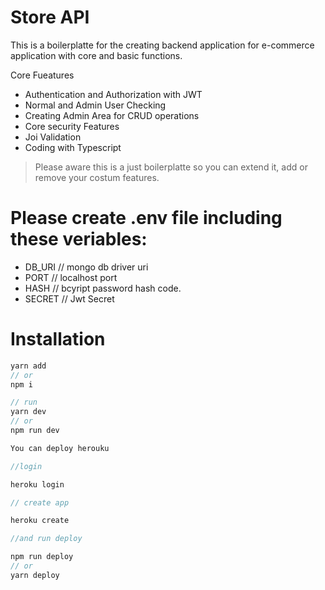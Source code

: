 
# Store API

This is a boilerplatte for the creating backend application for e-commerce application with core and basic functions.

Core Fueatures

- Authentication and Authorization with JWT
- Normal and Admin User Checking
- Creating Admin Area for CRUD operations
- Core security Features
- Joi Validation
- Coding with Typescript

> Please aware this is a just boilerplatte so  you can extend it, add or remove your costum features.
>
 # Please create .env file including these veriables:
 - DB_URI // mongo db driver uri
 - PORT // localhost port
 - HASH // bcyript password hash code. 
 - SECRET // Jwt Secret

# Installation

```jsx
yarn add 
// or
npm i
```

```jsx
// run
yarn dev 
// or
npm run dev
```

```jsx
You can deploy herouku

//login

heroku login

// create app

heroku create

//and run deploy

npm run deploy
// or 
yarn deploy
```


